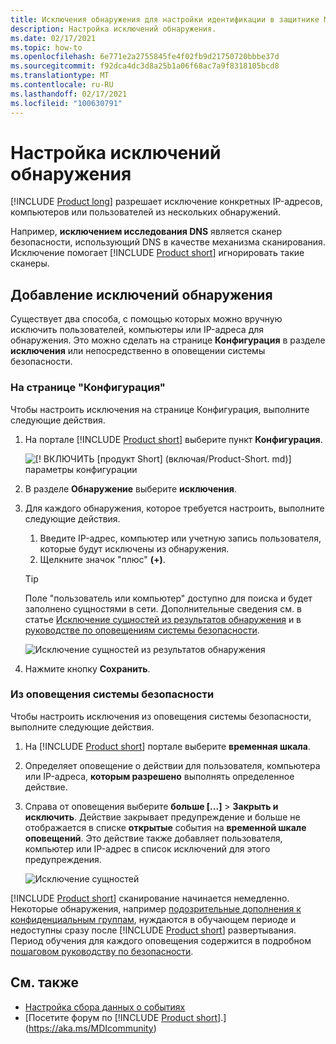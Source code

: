 ```yaml
---
title: Исключения обнаружения для настройки идентификации в защитнике Майкрософт
description: Настройка исключений обнаружения.
ms.date: 02/17/2021
ms.topic: how-to
ms.openlocfilehash: 6e771e2a2755845fe4f02fb9d21750720bbbe37d
ms.sourcegitcommit: f92dca4dc3d8a25b1a06f68ac7a9f8318105bcd8
ms.translationtype: MT
ms.contentlocale: ru-RU
ms.lasthandoff: 02/17/2021
ms.locfileid: "100630791"
---
```

# <a name="configure-detection-exclusions"></a>Настройка исключений обнаружения

[!INCLUDE [Product long](includes/product-long.md)] разрешает исключение конкретных IP-адресов, компьютеров или пользователей из нескольких обнаружений.

Например, **исключением исследования DNS** является сканер безопасности, использующий DNS в качестве механизма сканирования. Исключение помогает [!INCLUDE [Product short](includes/product-short.md)] игнорировать такие сканеры.

## <a name="how-to-add-detection-exclusions"></a>Добавление исключений обнаружения

Существует два способа, с помощью которых можно вручную исключить пользователей, компьютеры или IP-адреса для обнаружения. Это можно сделать на странице **Конфигурация** в разделе **исключения** или непосредственно в оповещении системы безопасности.

### <a name="from-the-configuration-page"></a>На странице "Конфигурация"

Чтобы настроить исключения на странице Конфигурация, выполните следующие действия.

1. На портале [!INCLUDE [Product short](includes/product-short.md)] выберите пункт **Конфигурация**.

    ![[! ВКЛЮЧИТЬ [продукт Short] (включая/Product-Short. md)] параметры конфигурации](media/config-menu.png)

1. В разделе **Обнаружение** выберите **исключения**.
1. Для каждого обнаружения, которое требуется настроить, выполните следующие действия.
    1. Введите IP-адрес, компьютер или учетную запись пользователя, которые будут исключены из обнаружения.
    1. Щелкните значок "плюс" **(+)**.

    > [!TIP]
    > Поле "пользователь или компьютер" доступно для поиска и будет заполнено сущностями в сети. Дополнительные сведения см. в статье [Исключение сущностей из результатов обнаружения](excluding-entities-from-detections.md) и в [руководстве по оповещениям системы безопасности](suspicious-activity-guide.md).

    ![Исключение сущностей из результатов обнаружения](media/exclusions.png)

1. Нажмите кнопку **Сохранить**.

### <a name="from-a-security-alert"></a>Из оповещения системы безопасности

Чтобы настроить исключения из оповещения системы безопасности, выполните следующие действия.

1. На [!INCLUDE [Product short](includes/product-short.md)] портале выберите **временная шкала**.
1. Определяет оповещение о действии для пользователя, компьютера или IP-адреса, **которым разрешено** выполнять определенное действие.

1. Справа от оповещения выберите **больше [...]**  >  **Закрыть и исключить**. Действие закрывает предупреждение и больше не отображается в списке **открытые** события на **временной шкале оповещений**. Это действие также добавляет пользователя, компьютер или IP-адрес в список исключений для этого предупреждения.

    ![Исключение сущностей](media/exclude-in-sa.png)

[!INCLUDE [Product short](includes/product-short.md)] сканирование начинается немедленно. Некоторые обнаружения, например [подозрительные дополнения к конфиденциальным группам](domain-dominance-alerts.md#suspicious-additions-to-sensitive-groups-external-id-2024), нуждаются в обучающем периоде и недоступны сразу после [!INCLUDE [Product short](includes/product-short.md)] развертывания. Период обучения для каждого оповещения содержится в подробном [пошаговом руководству по безопасности](suspicious-activity-guide.md).

## <a name="see-also"></a>См. также

- [Настройка сбора данных о событиях](configure-event-collection.md)
- [Посетите форум по [!INCLUDE [Product short](includes/product-short.md)].](https://aka.ms/MDIcommunity)
